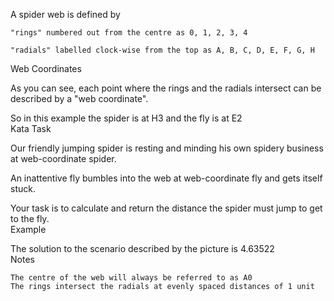 A spider web is defined by

    "rings" numbered out from the centre as 0, 1, 2, 3, 4

    "radials" labelled clock-wise from the top as A, B, C, D, E, F, G, H

Web Coordinates <br>

As you can see, each point where the rings and the radials intersect can be described by a "web coordinate".

So in this example the spider is at H3 and the fly is at E2<br>
Kata Task<br>

Our friendly jumping spider is resting and minding his own spidery business at web-coordinate spider.<br>

An inattentive fly bumbles into the web at web-coordinate fly and gets itself stuck.<br>

Your task is to calculate and return the distance the spider must jump to get to the fly.<br>
Example<br>

The solution to the scenario described by the picture is 4.63522<br>
Notes

    The centre of the web will always be referred to as A0
    The rings intersect the radials at evenly spaced distances of 1 unit
